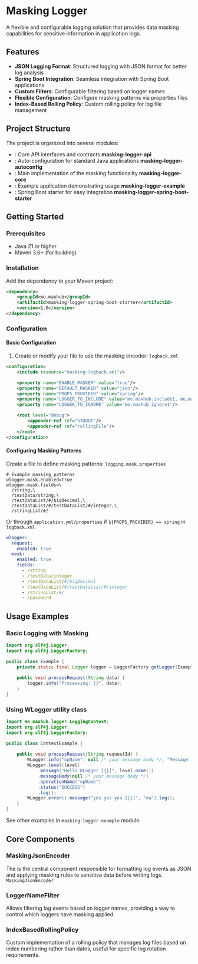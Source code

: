 # Masking Logger
A flexible and configurable logging solution that provides data masking capabilities for sensitive information in application logs.
## Features
- **JSON Logging Format**: Structured logging with JSON format for better log analysis
- **Spring Boot Integration**: Seamless integration with Spring Boot applications
- **Custom Filters**: Configurable filtering based on logger names
- **Flexible Configuration**: Configure masking patterns via properties files
- **Index-Based Rolling Policy**: Custom rolling policy for log file management

## Project Structure
The project is organized into several modules:
- : Core API interfaces and contracts **masking-logger-api**
- : Auto-configuration for standard Java applications **masking-logger-autoconfig**
- : Main implementation of the masking functionality **masking-logger-core**
- : Example application demonstrating usage **masking-logger-example**
- : Spring Boot starter for easy integration **masking-logger-spring-boot-starter**

## Getting Started
### Prerequisites
- Java 21 or higher
- Maven 3.6+ (for building)

### Installation
Add the dependency to your Maven project:
``` xml
<dependency>
    <groupId>me.maxhub</groupId>
    <artifactId>masking-logger-spring-boot-starter</artifactId>
    <version>1.0</version>
</dependency>
```
### Configuration
#### Basic Configuration
1. Create or modify your file to use the masking encoder: `logback.xml`
```xml
<configuration>
    <include resource="masking-logback.xml"/>

    <property name="ENABLE_MASKER" value="true"/>
    <property name="DEFAULT_MASKER" value="json"/>
    <property name="PROPS_PROVIDER" value="spring"/>
    <property name="LOGGER_TO_INCLUDE" value="me.maxhub.include1, me.maxhub"/>
    <property name="LOGGER_TO_IGNORE" value="me.maxhub.ignore1"/>

    <root level="debug">
        <appender-ref ref="STDOUT"/>
        <appender-ref ref="rollingFile"/>
    </root>
</configuration>
```
#### Configuring Masking Patterns
Create a file to define masking patterns: `logging.mask.properties`
```properties
# Example masking patterns
wlogger.mask.enabled=true
wlogger.mask.fields=\
  /string,\
  /testData/string,\
  /testDataList/#/bigDecimal,\
  /testDataList/#/testDataList/#/integer,\
  /stringList/#/
```

Or through `application.yml/properties` if `${PROPS_PROVIDER} == spring` in `logback.xml`
```yml
wlogger:
  request:
    enabled: true
  mask:
    enabled: true
    fields:
      - /string
      - /testData/integer
      - /testDataList/#/bigDecimal
      - /testDataList/#/testDataList/#/integer
      - /stringList/#/
      - /password
```
## Usage Examples
### Basic Logging with Masking
```java
import org.slf4j.Logger;
import org.slf4j.LoggerFactory;

public class Example {
    private static final Logger logger = LoggerFactory.getLogger(Example.class);
    
    public void processRequest(String data) {
        logger.info("Processing: {}", data);
    }
}
```
### Using WLogger utility class
```java
import me.maxhub.logger.LoggingContext;
import org.slf4j.Logger;
import org.slf4j.LoggerFactory;

public class ContextExample {
    
    public void processRequest(String requestId) {
        WLogger.info("opName", null /* your message body */, "Message [{}] [{}]", "TEST", Instant.now());
        WLogger.level(level)
            .message("Hello WLogger [{}]", level.name())
            .messageBody(null /* your message body */)
            .operationName("opName")
            .status("SUCCESS")
            .log();
        WLogger.error().message("yes yes yes [{}]", "no").log();
    }
}
```
See other examples in `masking-logger-example` module.
## Core Components
### MaskingJsonEncoder
The is the central component responsible for formatting log events as JSON and applying masking rules to sensitive data before writing logs. `MaskingJsonEncoder`
### LoggerNameFilter
Allows filtering log events based on logger names, providing a way to control which loggers have masking applied.
### IndexBasedRollingPolicy
Custom implementation of a rolling policy that manages log files based on index numbering rather than dates, useful for specific log rotation requirements.
